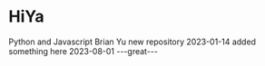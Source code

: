 # HiYa
Python and Javascript Brian Yu
new repository
2023-01-14
added something here 2023-08-01
---great---
